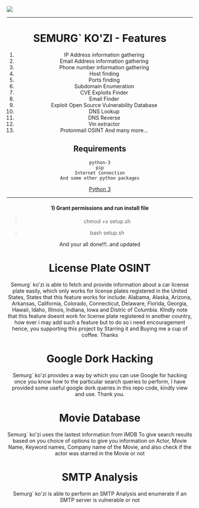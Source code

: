 <img src="https://miro.medium.com/v2/resize:fit:616/1*XfxdwFib_ROiMePrbNuKyg.jpeg" float="center">
<center>

  <hr>

  # SEMURG` KO'ZI - Features
  1) IP Address information gathering
  2) Email Address information gathering 
  3) Phone number information gathering 
  4) Host finding
  5) Ports finding
  6) Subdomain Enumeration
  7) CVE Exploits Finder
  8) Email Finder
  9) Exploit Open Source Vulnerability Database 
  10) DNS Lookup
  11) DNS Reverse
  12) Vin extractor
  13) Protonmail OSINT
  And many more...


## Requirements 
```
python-3
pip
Internet Connection
And some other python packages
``` 
[Python 3](https://www.python.org/downloads/)

<hr>

#### 1) Grant permissions and run install file
> chmod +x setup.sh

> bash setup.sh

And your all done!!!..and updated 



# License Plate OSINT
Semurg` ko'zi is able to fetch and provide information about a car license plate easily, which only works for license plates registered in the United States, States that this feature works for include: Alabama, Alaska, Arizona, Arkansas, California, Colorado, Connecticut, Delaware, Florida, Georgia, Hawaii, Idaho, Illinois, Indiana, Iowa and Distric of Columbia. KIndly note that this feature doesnt work for license plate registered in another country, how ever i may add such a feature but to do so i need encouragement hence, you supporting this project by Starring it and Buying me a cup of coffee. Thanks

# Google Dork Hacking
Semurg` ko'zi provides a way by which you can use Google for hacking once you know how to the particular search queries to perform, I have provided some useful google dork queries in this repo code, kindly view and use. Thank you.

# Movie Database
Semurg` ko'zi uses the lastest information from IMDB To give search results based on you choice of options to give you information on Actor, Movie Name, Keyword names, Company name of the Movie, and also check if the actor was starred in the Movie or not

# SMTP Analysis
Semurg` ko'zi is able to perform an SMTP Analysis and enumerate if an SMTP server is vulnerable or not




  

